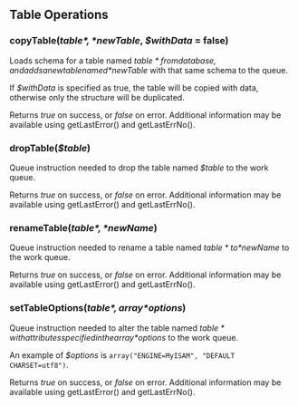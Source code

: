 ## Table Operations

### copyTable(*$table*, *$newTable*, *$withData* = false)

Loads schema for a table named *$table* from database, and adds a new table named *$newTable* with that
same schema to the queue.

If *$withData* is specified as true, the table will be copied with data, otherwise only the structure
will be duplicated.

Returns *true* on success, or *false* on error. Additional information may be available using getLastError()
and getLastErrNo().

### dropTable(*$table*)

Queue instruction needed to drop the table named *$table* to the work queue.

Returns *true* on success, or *false* on error. Additional information may be available using getLastError()
and getLastErrNo().

### renameTable(*$table*, *$newName*)

Queue instruction needed to rename a table named *$table* to *$newName* to the work queue.

Returns *true* on success, or *false* on error. Additional information may be available using getLastError()
and getLastErrNo().

### setTableOptions(*$table*, array *$options*)

Queue instruction needed to alter the table named *$table* with attributes specified in the array *$options*
to the work queue.

An example of *$options* is `array("ENGINE=MyISAM", "DEFAULT CHARSET=utf8")`.

Returns *true* on success, or *false* on error. Additional information may be available using getLastError()
and getLastErrNo().
